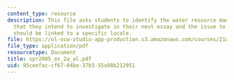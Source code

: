 ```yaml
---
content_type: resource
description: This file asks students to identify the water resource management issue
  that they intend to investigate in their next essay and the issue to be investigated
  should be linked to a specific locale.
file: https://ol-ocw-studio-app-production.s3.amazonaws.com/courses/21w-730-3-writing-and-the-environment-spring-2005/95ceefaccf6784be37b355a98b212951_spr2005_ex_2a_al.pdf
file_type: application/pdf
resourcetype: Document
title: spr2005_ex_2a_al.pdf
uid: 95ceefac-cf67-84be-37b3-55a98b212951
---
```

